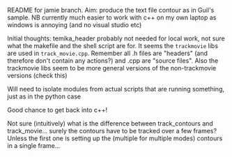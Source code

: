 README for jamie branch. Aim: produce the text file contour as in Guil's sample. NB currently much easier to work with c++ on my own laptop as windows is annoying
(and no visual studio etc)


Initial thoughts: temika_header probably not needed for local work, not sure what 
the makefile and the shell script are for. It seems the `trackmovie` libs are used in `track_movie.cpp`. 
Remember all .h files are "headers" (and therefore don't contain any actions?) and .cpp are "source files".
Also the trackmovie libs seem to be more general versions of the non-trackmovie versions (check this)

Will need to isolate modules from actual scripts that are running something, just as in the python case

Good chance to get back into c++!

Not sure (intuitively) what is the difference between track_contours and track_movie... surely the contours have to be tracked over a few frames? Unless the first one is setting up the (multiple for multiple modes) contours in a single frame...

